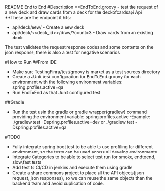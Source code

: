 README End to End
#Description
**EndToEnd.groovy - test the request of a new deck and draw cards from a deck for the deckofcardsapi Api
**These are the endpoint it hits:
* api/deck/new/ - Create a new deck
* api/deck/<<deck_id>>/draw/?count=3 - Draw cards from an existing deck

The test validates the request response codes and some contents on the json response, there is also a test for negative scenarios

#How to Run
##From IDE
- Make sure TestingFinra/test/groovy is market as a test sources directory
- Create a JUnit test configuration for EndToEnd.groovy for each environment with the following environment variables:
spring.profiles.active=qa
- Run EndToEnd as that Junit configured test


##Gradle
- Run the test usin the gradle or gradle wrapper(gradlew) command providing the environment variable: spring.profiles.active
-Example: ./gradlew test -Dspring.profiles.active=dev or ./gradlew test -Dspring.profiles.active=qa

#TODO
* Fully integrate spring boot test to be able to use profiling for different environment, so the tests can be used across all develop environments.
* Integrate Categories to be able to select test run for smoke, endtoend, slow,fast tests
* Add test to CI/CD in jenkins and execute them using gradle   
* Create a share commons project to place all the API objects(json request, json responses), so we can reuse the same objects than the backend team and avoid duplication of code.
